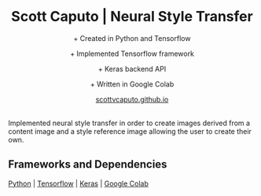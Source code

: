 <br />
<p align="center">
  <h1 align="center">Scott Caputo | Neural Style Transfer</h1>

  <p align="center">
    + Created in Python and Tensorflow 
  </p>
  <p align="center">
    + Implemented Tensorflow framework 
  </p>
  <p align="center">
    + Keras backend API
  </p>
  <p align="center">
    + Written in Google Colab
  </p>
  <p align="center">
    <a href="https://github.com/scottvcaputo">scottvcaputo.github.io</a>
    <br />
    <br />
  </p>
</p>
<p>
  Implemented neural style transfer in order to create images derived from a content image and a style reference image allowing the user to create their own.
</p>


## Frameworks and Dependencies 

[Python](https://www.python.org/)
| [Tensorflow](https://www.tensorflow.org/)
| [Keras](https://keras.io/)
| [Google Colab](https://colab.research.google.com/notebooks/intro.ipynb#recent=true)



